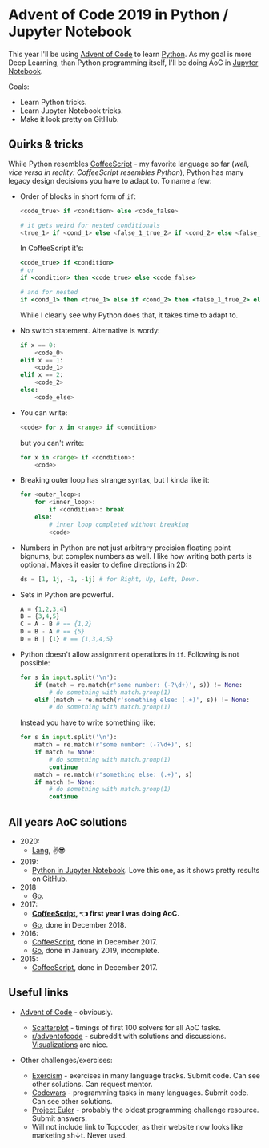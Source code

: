 # Advent of Code 2019 in Python / Jupyter Notebook

This year I'll be using [Advent of Code](https://adventofcode.com/2019/) to learn [Python](https://www.python.org/).
As my goal is more Deep Learning, than Python programming itself, I'll be doing AoC in [Jupyter Notebook](https://jupyter.org/).

Goals:

* Learn Python tricks.
* Learn Jupyter Notebook tricks.
* Make it look pretty on GitHub.

## Quirks & tricks

While Python resembles [CoffeeScript](https://coffeescript.org/) - my favorite language so far (*well, vice versa in reality: CoffeeScript resembles Python*), Python has many legacy design decisions you have to adapt to. To name a few:

* Order of blocks in short form of `if`:

  ```python
  <code_true> if <condition> else <code_false>

  # it gets weird for nested conditionals
  <true_1> if <cond_1> else <false_1_true_2> if <cond_2> else <false_1_false_2>
  ```

  In CoffeeScript it's:

  ```coffeescript
  <code_true> if <condition>
  # or
  if <condition> then <code_true> else <code_false>

  # and for nested
  if <cond_1> then <true_1> else if <cond_2> then <false_1_true_2> else <false_1_false_2>
  ```

  While I clearly see why Python does that, it takes time to adapt to.

* No switch statement. Alternative is wordy:

  ```python
  if x == 0:
      <code_0>
  elif x == 1:
      <code_1>
  elif x == 2:
      <code_2>
  else:
      <code_else>
  ```

* You can write:

  ```python
  <code> for x in <range> if <condition>
  ```

  but you can't write:

  ```python
  for x in <range> if <condition>:
      <code>
  ```

* Breaking outer loop has strange syntax, but I kinda like it:

  ```python
  for <outer_loop>:
      for <inner_loop>:
          if <condition>: break
      else:
          # inner loop completed without breaking
          <code>
  ```

* Numbers in Python are not just arbitrary precision floating point bignums, but complex numbers as well. I like how writing both parts is optional. Makes it easier to define directions in 2D:

  ```python
  ds = [1, 1j, -1, -1j] # for Right, Up, Left, Down.
  ```

* Sets in Python are powerful.

  ```python
  A = {1,2,3,4}
  B = {3,4,5}
  C = A - B # == {1,2}
  D = B - A # == {5}
  D = B | {1} # == {1,3,4,5}
  ```

* Python doesn't allow assignment operations in `if`. Following is not possible:

  ```python
  for s in input.split('\n'):
      if (match = re.match(r'some number: (-?\d+)', s)) != None:
          # do something with match.group(1)
      elif (match = re.match(r'something else: (.+)', s)) != None:
          # do something with match.group(1)
  ```

  Instead you have to write something like:

  ```python
  for s in input.split('\n'):
      match = re.match(r'some number: (-?\d+)', s)
      if match != None:
          # do something with match.group(1)
          continue
      match = re.match(r'something else: (.+)', s)
      if match != None:
          # do something with match.group(1)
          continue
  ```

## All years AoC solutions

* 2020:
  * [Lang](https://github.com/metalim/metalim.adventofcode.2020.lang), ✌😎
* 2019:
  * [Python in Jupyter Notebook](https://github.com/metalim/metalim.adventofcode.2019.python). Love this one, as it shows pretty results on GitHub.
* 2018
  * [Go](https://github.com/metalim/metalim.adventofcode.2018.go).
* 2017:
  * **[CoffeeScript](https://github.com/metalim/metalim.adventofcode.2017), 👈 first year I was doing AoC.**
  * [Go](https://github.com/metalim/metalim.adventofcode.2017.go), done in December 2018.
* 2016:
  * [CoffeeScript](https://github.com/metalim/metalim.adventofcode.2016), done in December 2017.
  * [Go](https://github.com/metalim/metalim.adventofcode.2016.go), done in January 2019, incomplete.
* 2015:
  * [CoffeeScript](https://github.com/metalim/metalim.adventofcode.2015), done in December 2017.

## Useful links

* [Advent of Code](https://adventofcode.com/) - obviously.
  * [Scatterplot](http://www.maurits.vdschee.nl/scatterplot/) - timings of first 100 solvers for all AoC tasks.
  * [r/adventofcode](https://www.reddit.com/r/adventofcode/) - subreddit with solutions and discussions. [Visualizations](https://www.reddit.com/r/adventofcode/search?q=flair_name%3A%22Visualization%22&restrict_sr=1&sort=new) are nice.

* Other challenges/exercises:
  * [Exercism](https://exercism.io/) - exercises in many language tracks. Submit code. Can see other solutions. Can request mentor.
  * [Codewars](https://www.codewars.com/) - programming tasks in many languages. Submit code. Can see other solutions.
  * [Project Euler](https://projecteuler.net/) - probably the oldest programming challenge resource. Submit answers.
  * Will not include link to Topcoder, as their website now looks like marketing sh↓t. Never used.
